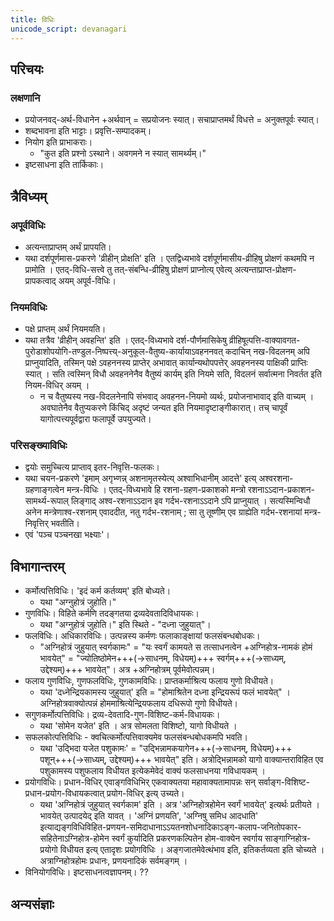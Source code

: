 ```yaml
---
title: विधिः
unicode_script: devanagari
---
```


## परिचयः
### लक्षणानि
- प्रयोजनवद्-अर्थ-विधानेन +अर्थवान् = सप्रयोजनः स्यात्। सचाप्राप्तमर्थं विधत्ते = अनुक्तपूर्वः स्यात्।
- शब्दभावना इति भाट्टाः। प्रवृत्ति-सम्पादकम्।
- नियोग इति प्राभाकराः।
  - "कुत इति प्रश्नो ऽस्थाने। अवगमने न स्यात् सामर्थ्यम्।"
- इष्टसाधना इति तार्किकाः।

## त्रैविध्यम्
### अपूर्वविधिः
- अत्यन्ताप्राप्तम् अर्थं प्रापयति। 
- यथा दर्शपूर्णमास-प्रकरणे 'व्रीहीन् प्रोक्षति' इति । एतद्विध्यभावे दर्शपूर्णमासीय-व्रीहिषु प्रोक्षणं कथमपि न प्रामोति । एतद्-विधि-सत्त्वे तु तत्-संबन्धि-व्रीहिषु प्रोक्षणं प्राप्नोत्य् एवेत्य् अत्यन्ताप्राप्त-प्रोक्षण-प्रापकत्वाद् अयम् अपूर्व-विधिः।

### नियमविधिः
- पक्षे प्राप्तम् अर्थं नियमयति।
- यथा तत्रैव 'व्रीहीन् अवहन्ति' इति । एतद्-विध्यभावे दर्श-पौर्णमासिकेषु व्रीहिषूत्पत्ति-वाक्यावगत-पुरोडाशोपयोगि-तण्डुल-निष्पत्त्य्-अनुकूल-वैतुष्य-कार्यायाऽवहननवत् कदाचिन् नख-विदलनम् अपि प्राप्नुयादिति, तस्मिन् पक्षे ऽवहननस्य प्राप्तेर् अभावात् कार्यान्यथोपपत्तेर् अवहननस्य पाक्षिकी प्राप्तिः स्यात् । सति त्वस्मिन् विधौ अवहननेनैव वैतुष्यं कार्यम् इति नियमे सति, विदलनं सर्वात्मना निवर्तत इति नियम-विधिर् अयम् ।
  - न च वैतुष्यस्य नख-विदलनेनापि संभवाद् अवहनन-नियमो व्यर्थः, प्रयोजनाभावाद् इति वाच्यम् । अवघातेनैव वैतुप्यकरणे किंचिद् अदृष्टं जन्यत इति नियमादृष्टाङ्गीकारात्। तच् चापूर्वं यागोत्पत्त्यपूर्वद्वारा फलापूर्वे उपयुज्यते।

### परिसङ्ख्याविधिः
- द्वयोः समुच्चित्य प्राप्ताव् इतर-निवृत्ति-फलकः।
- यथा चयन-प्रकरणे 'इमाम् अगृभ्णन्न् अशनामृतस्येत्य् अश्वाभिधानीम् आदत्ते' इत्य् अश्वरशना-ग्रहणाङ्गत्वेन मन्त्र-विधिः । एतद्-विध्यभावे हि रशना-ग्रहण-प्रकाशको मन्त्रो रशनाऽऽदान-प्रकाशन-सामर्थ्य-रूपाल् लिङ्गाद् अश्व-रशनाऽऽदान इव गर्दभ-रशनाऽऽदाने ऽपि प्राप्नुयात् । सत्यस्मिन्विधौ अनेन मन्त्रेणाश्व-रशनाम् एवाददीत, नतु गर्दभ-रशनाम् ; सा तु तूष्णीम् एव ग्राह्येति गर्दभ-रशनायां मन्त्र-निवृत्तिर् भवतीति।
- एवं 'पञ्च पञ्चनखा भक्ष्याः'।

## विभागान्तरम्
- कर्मोत्पत्तिविधिः। 'इदं कर्म कर्तव्यम्' इति बोध्यते।
  - यथा "अग्नुहोत्रं जुहोति।"
- गुणविधिः।  विहिते कर्मणि तदङ्गतया द्रव्यदेवतादिविधायकः। 
  - यथा "अग्नुहोत्रं जुहोति।" इति स्थिते - "दध्ना जुहुयात्"।
- फलविधिः। अधिकारविधिः। उत्पन्नस्य कर्मणः फलाकाङ्क्षायां फलसंबन्धबोधकः।
  - "अग्निहोत्रं जुहुयात् स्वर्गकामः" = "यः स्वर्गं कामयते स तत्साधनत्वेन +अग्निहोत्र-नामकं होमं भावयेत्" = "ज्योतिष्ठोमेन+++(→साधनम्, विधेयम्)+++ स्वर्गम्+++(→साध्यम्, उद्देश्यम्)+++ भावयेत्"। अत्र +अग्निहोत्रम् पूर्वमेवोत्पन्नम्।
- फलाय गुणविधिः, गुणफलविधिः, गुणकामविधिः। प्राप्तकर्माश्रित्य फलाय गुणो विधीयते।
  - यथा 'दध्नेन्द्रियकामस्य जुहुयात्' इति = "होमाश्रितेन दध्ना इन्द्रियरूपं फलं भावयेत्" । अग्निहोत्रवाक्योत्पन्नं होममाश्रित्येन्द्रियफलाय दधिरूपो गुणो विधीयते।
- सगुणकर्मोत्पत्तिविधिः। द्रव्य-देवतादि-गुण-विशिष्ट-कर्म-विधायकः।
  - यथा 'सोमेन यजेत' इति । अत्र सोमलता विशिष्टो, यागो विधीयते ।
- सफलकोत्पत्तिविधिः - क्वचित्कर्मोत्पत्तिवाक्यमेव फलसंबन्धबोधकमपि भवति। 
  - यथा 'उद्भिदा यजेत पशुकामः' = "उद्भिन्नामकयागेन+++(→साधनम्, विधेयम्)+++ पशून्+++(→साध्यम्, उद्देश्यम्)+++ भावयेत्" इति। अत्रोद्भिन्नामको यागो वाक्यान्तराविहित एव पशुकामस्य पशुफलाय विधीयत इत्येकमेवेदं वाक्यं फलसाधनया गविधायकम् ।   
- प्रयोगविधिः। प्रधान-विधिर् एवाङ्गविधिभिर् एकवाक्यतया महावाक्यतामापन्नः सन् सर्वाङ्ग-विशिष्ट-प्रधान-प्रयोग-विधायकत्वात् प्रयोग-विधिर् इत्य् उच्यते।
  - यथा 'अग्निहोत्रं जुहुयात् स्वर्गकाम' इति । अत्र 'अग्निहोत्रहोमेन स्वर्गं भावयेत्' इत्यर्थः प्रतीयते । भावयेत् उत्पादयेद् इति यावत् । 'अग्निं प्रणयति', 'अग्निषु समिध आदधाति' इत्याद्यङ्गविधिविहित-प्रणयन-समिदाधानाऽऽयतनशोधनादिकाऽङ्ग-कलाप-जनितोपकार-सहितेनाऽग्निहोत्र-होमेन स्वर्गं कुर्यादिति प्रकरणकल्पितेन होम-वाक्येन स्वर्गाय साङ्गाग्निहोत्र-प्रयोगो विधीयत इत्य् एतादृशः प्रयोगविधिः । अङ्गजातमेवेत्थंभाव इति, इतिकर्तव्यता इति चोच्यते । अत्राग्निहोत्रहोमः प्रधानः, प्रणयनादिकं सर्वमङ्गम् ।
- विनियोगविधिः। इष्टसाधनत्वज्ञापनम्। ??

## अन्यसंज्ञाः
<div class="spreadsheet" src="../vidhiH.json"> </div>  


